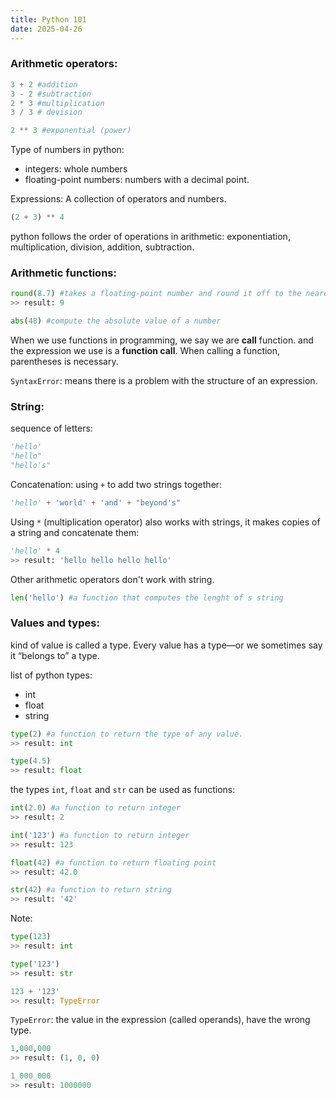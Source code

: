 ```yaml
---
title: Python 101
date: 2025-04-26
---
```


### Arithmetic operators:

```python
3 + 2 #addition
3 - 2 #subtraction
2 * 3 #multiplication
3 / 3 # devision

2 ** 3 #exponential (power)
```

Type of numbers in python:
- integers: whole numbers
- floating-point numbers: numbers with a decimal point.

Expressions: A collection of operators and numbers.
```python
(2 + 3) ** 4
```

python follows the order of operations in arithmetic: exponentiation, multiplication, division, addition, subtraction.

### Arithmetic functions:
```python
round(8.7) #takes a floating-point number and round it off to the nearest whole number
>> result: 9

abs(48) #compute the absolute value of a number
```

When we use functions in programming, we say we are **call** function. and the expression we use is a **function call**. When calling a function, parentheses is necessary. 

`SyntaxError`: means there is a problem with the structure of an expression.

### String:
sequence of letters:
```python
'hello'
"hello"
"hello's"
```

Concatenation: using `+` to add two strings together:
```python
'hello' + 'world' + 'and' + "beyond's"
```

Using `*` (multiplication operator) also works with strings, it makes copies of a string and concatenate them: 
```python
'hello' * 4
>> result: 'hello hello hello hello'
```

Other arithmetic operators don't work with string.

```python
len('hello') #a function that computes the lenght of s string
```

### Values and types:
 
 kind of value is called a type. Every value has a type—or we sometimes say it “belongs to” a type.

list of python types:
- int
- float
- string

```python
type(2) #a function to return the type of any value.
>> result: int

type(4.5)
>> result: float
```

the types `int`, `float` and `str` can be used as functions:
```python
int(2.0) #a function to return integer
>> result: 2

int('123') #a function to return integer
>> result: 123

float(42) #a function to return floating point
>> result: 42.0

str(42) #a function to return string
>> result: '42'
```

Note:
```python
type(123)
>> result: int

type('123')
>> result: str

123 + '123'
>> result: TypeError
```

`TypeError`: the value in the expression (called operands), have the wrong type.

```python
1,000,000
>> result: (1, 0, 0)

1_000_000
>> result: 1000000
```
